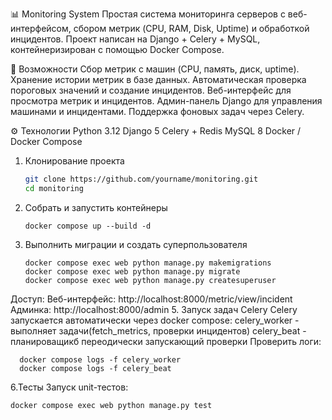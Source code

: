 📊 Monitoring System
Простая система мониторинга серверов с веб-интерфейсом, сбором метрик (CPU, RAM, Disk, Uptime) и обработкой инцидентов.
Проект написан на Django + Celery + MySQL, контейнеризирован с помощью Docker Compose.

🚀 Возможности
Сбор метрик с машин (CPU, память, диск, uptime).
Хранение истории метрик в базе данных.
Автоматическая проверка пороговых значений и создание инцидентов.
Веб-интерфейс для просмотра метрик и инцидентов.
Админ-панель Django для управления машинами и инцидентами.
Поддержка фоновых задач через Celery.

⚙️ Технологии
Python 3.12
Django 5
Celery + Redis
MySQL 8
Docker / Docker Compose

1. Клонирование проекта
    ```bash
    git clone https://github.com/yourname/monitoring.git
    cd monitoring
    ```
2. Собрать и запустить контейнеры
   ```
   docker compose up --build -d
   ```
4. Выполнить миграции и создать суперпользователя
   ```
   docker compose exec web python manage.py makemigrations
   docker compose exec web python manage.py migrate
   docker compose exec web python manage.py createsuperuser
   ```
  Доступ:
    Веб-интерфейс: http://localhost:8000/metric/view/incident
    Админка: http://localhost:8000/admin
5. Запуск задач Celery
   Celery запускается автоматически через docker compose:
    celery_worker - выполняет задачи(fetch_metrics, проверки инцидентов)
    celery_beat - планироващикб переодически запускающий проверки
    Проверить логи:
  ```
    docker compose logs -f celery_worker
    docker compose logs -f celery_beat
  ```
6.Тесты
  Запуск unit-тестов:
  ```
  docker compose exec web python manage.py test
  ```
